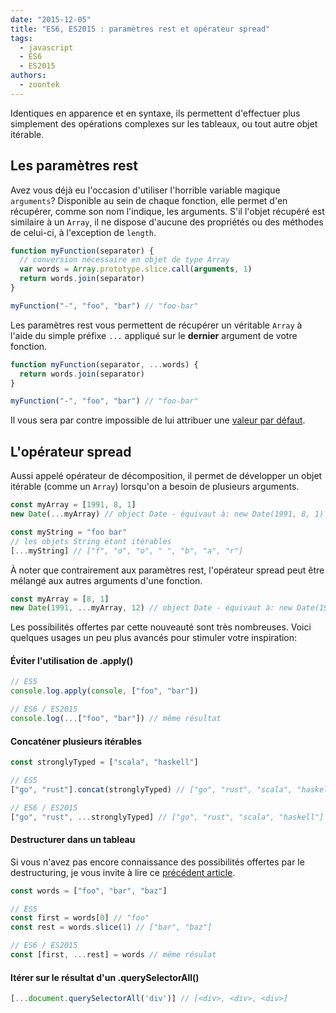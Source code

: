 ```yaml
---
date: "2015-12-05"
title: "ES6, ES2015 : paramètres rest et opérateur spread"
tags:
  - javascript
  - ES6
  - ES2015
authors:
  - zoontek
---
```


Identiques en apparence et en syntaxe, ils permettent d'effectuer plus
simplement des opérations complexes sur les tableaux, ou tout autre objet
itérable.

## Les paramètres rest

Avez vous déjà eu l'occasion d'utiliser l'horrible variable magique `arguments`?
Disponible au sein de chaque fonction, elle permet d'en récupérer, comme son
nom l'indique, les arguments. S'il l'objet récupéré est similaire à un `Array`,
il ne dispose d'aucune des propriétés ou des méthodes de celui-ci, à
l'exception de `length`.

```js
function myFunction(separator) {
  // conversion nécessaire en objet de type Array
  var words = Array.prototype.slice.call(arguments, 1)
  return words.join(separator)
}

myFunction("-", "foo", "bar") // "foo-bar"
```

Les paramètres rest vous permettent de récupérer un véritable `Array` à l'aide
du simple préfixe `...` appliqué sur le **dernier** argument de votre fonction.

```js
function myFunction(separator, ...words) {
  return words.join(separator)
}

myFunction("-", "foo", "bar") // "foo-bar"
```

Il vous sera par contre impossible de lui attribuer une [valeur par défaut](/fr/articles/js/es2015/defaults/).

## L'opérateur spread

Aussi appelé opérateur de décomposition, il permet de développer un objet
itérable (comme un `Array`) lorsqu'on a besoin de plusieurs arguments.

```js
const myArray = [1991, 8, 1]
new Date(...myArray) // object Date - équivaut à: new Date(1991, 8, 1)

const myString = "foo bar"
// les objets String étant itérables
[...myString] // ["f", "o", "o", " ", "b", "a", "r"]
```

À noter que contrairement aux paramètres rest, l'opérateur spread peut être
mélangé aux autres arguments d'une fonction.

```js
const myArray = [8, 1]
new Date(1991, ...myArray, 12) // object Date - équivaut à: new Date(1991, 8, 1, 12)
```

Les possibilités offertes par cette nouveauté sont très nombreuses. Voici
quelques usages un peu plus avancés pour stimuler votre inspiration:

#### Éviter l'utilisation de .apply()

```js
// ES5
console.log.apply(console, ["foo", "bar"])

// ES6 / ES2015
console.log(...["foo", "bar"]) // même résultat
```

#### Concaténer plusieurs itérables

```js
const stronglyTyped = ["scala", "haskell"]

// ES5
["go", "rust"].concat(stronglyTyped) // ["go", "rust", "scala", "haskell"]

// ES6 / ES2015
["go", "rust", ...stronglyTyped] // ["go", "rust", "scala", "haskell"]
```

#### Destructurer dans un tableau

Si vous n'avez pas encore connaissance des possibilités offertes par le
destructuring, je vous invite à lire ce [précédent article](/fr/articles/js/es2015/destructuring/).

```js
const words = ["foo", "bar", "baz"]

// ES5
const first = words[0] // "foo"
const rest = words.slice(1) // ["bar", "baz"]

// ES6 / ES2015
const [first, ...rest] = words // même résulat
```

#### Itérer sur le résultat d'un .querySelectorAll()
```js
[...document.querySelectorAll('div')] // [<div>, <div>, <div>]
```
